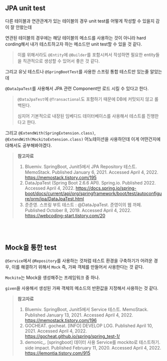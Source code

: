 ## JPA unit test

다른 테이블과 연관관계가 있는 테이블의 경우 unit test를 어떻게 작성할 수 있을지 감이 잘 안왔는데

연관된 테이블의 경우에는 해당 테이블의 메소드를 사용하는 것이 아니라 hard cording해서 내가 테스트하고자 하는 메소드만 unit test할 수 있을 것 같다.

> 이를 위해서라도 `@Entity`에 `@Builder`를 포함시켜서 작성하면 필요한 entity들을 직관적으로 생성할 수 있어서 좋은 것 같다.

그리고 유닛 테스트나 `@SpringBootTest`를 사용한 스프링 통합 테스트만 있는줄 알았는데

`@DataJpaTest`를 사용해서 JPA 관련 Component만 로드 시킬 수 있다고 한다.

> `@DataJpaTest`에 `@Transactional`도 포함하기 때문에 DB에 커밋되지 않고 롤백된다.
>
> 심지어 기본적으로 내장된 임베디드 데이터베이스를 사용해서 테스트를 진행한다고 한다.

그리고 `@ExtendWith(SpringExtension.class)`, `@ExtendWith(MockitoExtension.class)` 어노테이션을 사용하던데 이게 어떤건지에 대해서도 공부해봐야겠다.

> **참고자료**
>
> 1. Bluemiv. SpringBoot, Junit5에서 JPA Repository 테스트. MemoStack. Published January 6, 2021. Accessed April 4, 2022. https://memostack.tistory.com/195
> 2. DataJpaTest (Spring Boot 2.6.6 API). Spring.io. Published 2022. Accessed April 4, 2022. https://docs.spring.io/spring-boot/docs/current/api/org/springframework/boot/test/autoconfigure/orm/jpa/DataJpaTest.html
> 3. 준준영. 스프링 부트 테스트 : @DataJpaTest. 준영이의 웹 까페. Published October 8, 2019. Accessed April 4, 2022. https://webcoding-start.tistory.com/20

<br><br>

## Mock을 통한 test

`@Service`에서 `@Repository`를 사용하는 것처럼 테스트 환경을 구축하기가 어려운 경우, 이를 해결하기 위해서 `Mock` 즉, 가짜 객체를 만들어서 사용한다는 것 같다.

`Mockito`는 Mock을 생성해주는 프레임워크 중 하나.

`given`을 사용해서 생성된 가짜 객체의 메소드의 반환값을 지정해서 사용하는 것 같다.

> **참고자료**
>
> 1. Bluemiv. SpringBoot, Junit5에서 Service 테스트. MemoStack. Published January 13, 2021. Accessed April 4, 2022. https://memostack.tistory.com/196
> 2. GOCHEAT. gocheat. [INFO] DEVELOP LOG. Published April 10, 2021. Accessed April 4, 2022. https://gocheat.github.io/spring/spring_test-1/
> 3. demonic_. [springboot] 데이터 사용 Service를 mockito로 테스트하기. side impact. Published February 11, 2020. Accessed April 4, 2022. https://lemontia.tistory.com/915

<br><br>